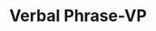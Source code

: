 ---
word: "true"

title: "Verbal Phrase-VP"

categories: ['']

tags: ['Verbal', 'Phrase', 'VP']

arwords: 'مركب فعلي'

arexps: []

enwords: ['Verbal Phrase-VP']

enexps: []

arlexicons: 'ر'

enlexicons: 'V'

authors: ['Ruqayya Roshdy']

translators: ['']

citations: 'مقدمة في حوسبة اللغة العربية'

sources: 'مركز الملك عبدالله بن عبدالعزيز الدولي لخدمة اللغة العربية'

slug: ""
---